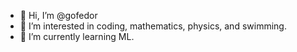 - 👋 Hi, I’m @gofedor
- 👀 I’m interested in coding, mathematics, physics, and swimming.
- 🌱 I’m currently learning ML.

<!---
gofedor/gofedor is a ✨ special ✨ repository because its `README.md` (this file) appears on your GitHub profile.
You can click the Preview link to take a look at your changes.
--->
